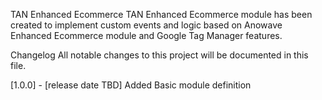 TAN Enhanced Ecommerce
TAN Enhanced Ecommerce module has been created to implement custom events and logic based on Anowave Enhanced Ecommerce module and Google Tag Manager features.

Changelog
All notable changes to this project will be documented in this file.

[1.0.0] - [release date TBD]
Added
Basic module definition
